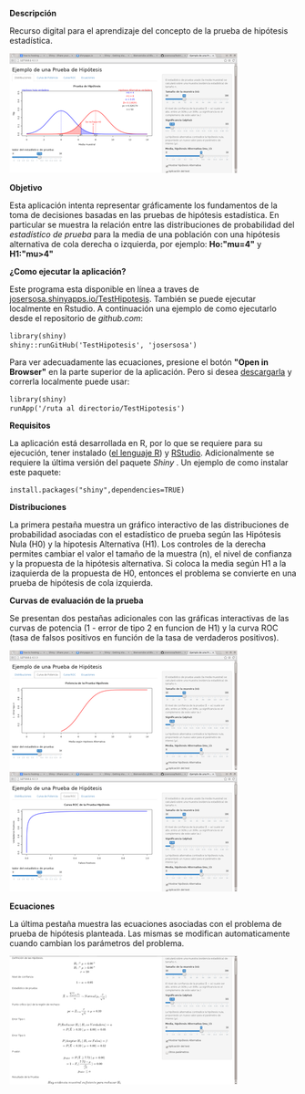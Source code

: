 
**Descripción**

Recurso digital para el aprendizaje del concepto de la prueba de hipótesis estadística.

[![imagen](images/tn_distribuciones.png)](images/distribuciones.png)

**Objetivo**

Esta aplicación intenta representar gráficamente los fundamentos de la toma de decisiones basadas en las pruebas de hipótesis estadística. En particular se muestra la relación entre las distribuciones de probabilidad del _estadístico de prueba_ para la media de una población con una hipótesis alternativa de cola derecha o izquierda, por ejemplo: **Ho:"mu=4"** y **H1:"mu>4"**

**¿Como ejecutar la aplicación?**

Este programa esta disponible en línea a traves de [josersosa.shinyapps.io/TestHipotesis](https://josersosa.shinyapps.io/TestHipotesis). También se puede ejecutar localmente en Rstudio. A continuación una ejemplo de como ejecutarlo desde el repositorio de _github.com_:

```{r}
library(shiny)
shiny::runGitHub('TestHipotesis', 'josersosa')
```

Para ver adecuadamente las ecuaciones, presione el botón **"Open in Browser"** en la parte superior de la aplicación. Pero si desea [descargarla](https://github.com/josersosa/TestHipotesis) y correrla localmente puede usar:

```{r}
library(shiny)
runApp('/ruta al directorio/TestHipotesis')
```

**Requisitos**

La aplicación está desarrollada en R, por lo que se requiere para su ejecución, tener instalado  ([el lenguaje R](https://cran.rstudio.com/)) y [RStudio](https://www.rstudio.com/products/RStudio/#Desktop). Adicionalmente se requiere la última versión del paquete _Shiny_ . Un ejemplo de como instalar este paquete:

```{r}
install.packages("shiny",dependencies=TRUE)
```

**Distribuciones**

La primera pestaña muestra un gráfico interactivo de las distribuciones de probabilidad asociadas con el estadístico de prueba según las Hipótesis Nula (H0) y la hipotesis Alternativa (H1). Los controles de la derecha permites cambiar el valor el tamaño de la muestra (n), el nivel de confianza y la propuesta de la hipótesis alternativa. Si coloca la media según H1 a la izaquierda de la propuesta de H0, entonces el problema se convierte en una prueba de hipótesis de cola izquierda.

**Curvas de evaluación de la prueba**

Se presentan dos pestañas adicionales con las gráficas interactivas de las curvas de potencia (1 - error de tipo 2 en funcion de H1) y la curva ROC (tasa de falsos positivos en función de la tasa de verdaderos positivos).

[![imagen](images/tn_curva_potencia.png)](images/curva_potencia.png) [![imagen](images/tn_curva_roc.png)](images/curva_roc.png)

**Ecuaciones**

La última pestaña muestra las ecuaciones asociadas con el problema de prueba de hipótesis planteada. Las mismas se modifican automaticamente cuando cambian los parámetros del problema.

[![imagen](images/tn_ecuaciones.png)](images/ecuaciones.png)
